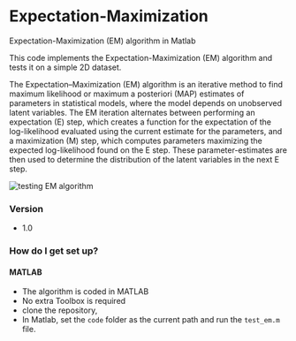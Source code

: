 # Expectation-Maximization
Expectation-Maximization (EM) algorithm in Matlab

This code implements the Expectation-Maximization (EM) algorithm and tests it on a simple 2D dataset.

The Expectation–Maximization (EM) algorithm is an iterative method to find maximum likelihood or maximum a posteriori (MAP) estimates of parameters in statistical models, where the model depends on unobserved latent variables. The EM iteration alternates between performing an expectation (E) step, which creates a function for the expectation of the log-likelihood evaluated using the current estimate for the parameters, and a maximization (M) step, which computes parameters maximizing the expected log-likelihood found on the E step. These parameter-estimates are then used to determine the distribution of the latent variables in the next E step.

![testing EM algorithm](https://github.com/rezaahmadzadeh/Expectation-Maximization/result/EM_result.png?raw=true "EM")


### Version ###
*  1.0

### How do I get set up? ###

#### MATLAB ####
* The algorithm is coded in MATLAB
* No extra Toolbox is required
* clone the repository, 
* In Matlab, set the `code` folder as the current path and run the `test_em.m` file.

